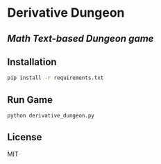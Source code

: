 # Derivative Dungeon

## _Math Text-based Dungeon game_

## Installation

```sh
pip install -r requirements.txt
```

## Run Game

```sh
python derivative_dungeon.py
```

## License

MIT
